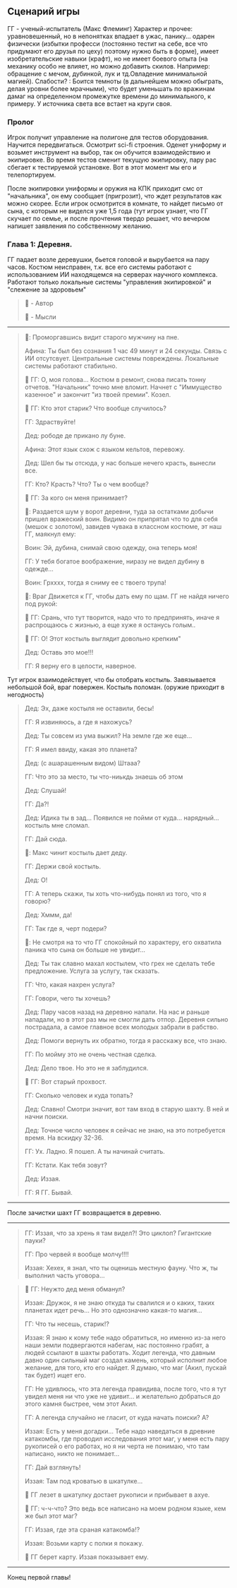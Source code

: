 ## Сценарий игры

[TODO убрать описание ГГ из сценария]: #
ГГ - ученый-испытатель (Макс Флеминг) 
Характер и прочее: уравновешенный, но в непонятках впадает в ужас, панику… одарен физически (избытки професси (постоянно тестит на себе, все что придумают его друзья по цеху) поэтому нужно быть в форме), имеет изобретательские навыки (крафт), но не имеет боевого опыта (на механику особо не влияет, но можно добавить скилов. Например: обращение с мечом, дубинкой, лук и тд.Овладение минимальной магией). 
Слабости? : 
Боится темноты (в дальнейшем можно обыграть, делая уровни более мрачными), что будет уменьшать по вражинам дамаг на определенном промежутке времени до минимального, к примеру. У источника света все встает на круги своя. 

### Пролог

Игрок получит управление на полигоне для тестов оборудования. 
Научится передвигаться. Осмотрит sci-fi строения. 
Оденет униформу и возьмет инструмент на выбор, так он обучится взаимодействию и экипировке.
Во время тестов сменит текущую экипировку, пару рас сбегает к тестируемой установке. Вот в этот момент мы его и телепортируем.

После экипировки униформы и оружия на КПК приходит смс от "начальника", он ему сообщает (пригрозит), что ждет результатов как можно скорее.
Если игрок осмотрится в комнате, то найдет письмо от сына, с которым не виделся уже 1,5 года (тут игрок узнает, что ГГ скучает по семье, и после прочтения твердо решает, что вечером напишет заявления по собственному желанию.

### Глава 1: Деревня. 

ГГ падает возле деревушки, бьется головой и вырубается на пару часов.
Костюм неисправен, т.к. все его системы работают с использованием ИИ находящемся на серверах научного комплекса. 
Работают только локальные системы "управления экипировкой" и "слежение за здоровьем"

> 📝 - Автор
> 
> 💭 - Мысли

----

> 📝: Проморгавшись видит старого мужчину на пне.
>
> Афина: Ты был без сознания 1 час 49 минут и 24 секунды. Связь с ИИ отсутсвует. Центральные системы повреждены. Локальные системы работают стабильно. 
>
> 💭 ГГ: О, моя голова… Костюм в ремонт, снова писать тонну отчетов. "Начальник" точно мне вломит. Начнет с "Иммущество казенное" и закончит "из твоей премии". Козел.
>
> 💭 ГГ: Кто этот старик? Что вообще случилось?
> 
> ГГ: Здраствуйте!
> 
> Дед: рободе де прикано лу буне.
> 
> Афина: Этот язык схож с языком кельтов, перевожу.
> 
> Дед: Шел бы ты отсюда, у нас больше нечего красть, вынесли все.
> 
> ГГ: Кто? Красть? Что? Ты о чем вообще?
> 
> 💭 ГГ: За кого он меня принимает?
> 
> 📝: Раздается шум у ворот деревни, туда за остатками добычи пришел вражеский воин. Видимо он припрятал что то для себя (мешок с золотом), завидев чувака в классном костюме, эт наш ГГ, маякнул ему:
> 
> Воин: Эй, дубина, снимай свою одежду, она теперь моя!
> 
> ГГ: У тебя богатое воображение, ниразу не видел дубину в одежде…
> 
> Воин: Грхххх, тогда я сниму ее с твоего трупа!
> 
> 📝: Враг Движется к ГГ, чтобы дать ему по щам. ГГ не найдя ничего под рукой:
> 
> 💭 ГГ: Срань, что тут творится, надо что то предпринять, иначе я распрощаюсь с жизнью, а еще хуже я останусь голым..
> 
> 💭 ГГ: О! Этот костыль выглядит довольно крепким"
> 
> Дед: Оставь это мое!!!
> 
> ГГ: Я верну его в целости, наверное. 

Тут игрок взаимодействует, что бы отобрать костыль.
Завязывается небольшой бой, враг повержен.
Костыль поломан. (оружие приходит в негодность) 

> Дед: Эх, даже костыля не оставили, бесы!
> 
> ГГ: Я извиняюсь, а где я нахожусь?
> 
> Дед: Ты совсем из ума выжил? На земле где же еще…
> 
> ГГ: Я имел ввиду, какая это планета?
> 
> Дед: (с ашарашенным видом) Штааа?
> 
> ГГ: Что это за место, ты что-ниькдь знаешь об этом
> 
> Дед: Слушай!
> 
> ГГ: Да?!
> 
> Дед: Идика ты в зад…  Появился не пойми от куда… нарядный… костыль мне сломал.
> 
> ГГ: Дай сюда.
> 
> 📝: Макс чинит костыль дает деду.
> 
> ГГ: Держи свой костыль.
> 
> Дед: О!
> 
> ГГ: А теперь скажи, ты хоть что-нибудь понял из того, что я говорю?
> 
> Дед: Хммм, да!
> 
> ГГ: Так где я, черт подери?
> 
> 📝: Не смотря на то что ГГ спокойный по характеру, его охватила паника что сына он больше не увидит…
> 
> Дед: Ты так славно махал костылем, что грех не сделать тебе предложение. Услуга за услугу, так сказать.
> 
> ГГ: Что, какая нахрен услуга?
> 
> ГГ: Говори, чего ты хочешь?
> 
> Дед: Пару часов назад на деревню напали. На нас и раньше нападали, но в этот раз мы не смогли дать отпор. Деревня сильно пострадала, а самое главное всех молодых забрали в рабство.
> 
> Дед: Помоги вернуть их обратно, тогда я расскажу все, что знаю.
> 
> ГГ: По мойму это не очень честная сделка.
>
> Дед: Дело твое. Но это не я заблудился.
>
> 💭 ГГ: Вот старый прохвост.
>
> ГГ: Сколько человек и куда топать?
>
> Дед: Славно! Смотри значит, вот там вход в старую шахту. В ней и начни поиски.
>
> Дед: Точное число человек я сейчас не знаю, на это потребуется время. На вскидку 32-36.
>
> ГГ: Ух. Ладно. Я пошел. А ты начинай считать.
>
> ГГ: Кстати. Как тебя зовут?
>
> Дед: Иззая.
>
> ГГ: Я ГГ. Бывай.

----

После зачистки шахт ГГ возвращается в деревню. 

----

> ГГ: Иззая, что за хрень я там видел?! Это циклоп? Гигантские пауки?
> 
> ГГ: Про червей я вообще молчу!!!!
> 
> Иззая: Хехех, я знал, что ты оценишь местную фауну. Что ж, ты выполнил часть уговора…
>
[TODO как ГГ понял что дед его обманул??]: #
> 💭 ГГ: Неужто дед меня обманул?
> 
> Иззая: Дружок, я не знаю откуда ты свалился и о каких, таких планетах идет речь… Но это однозначно какая-то магия…
> 
> ГГ: Что ты несешь, старик!?
> 
> Иззая: Я знаю к кому тебе надо обратиться, но именно из-за него наши земли подвергаются набегам, нас постоянно грабят, а людей ссылают в шахты работать. Ходит легенда, что давным давно один сильный маг создал камень, который исполнит любое желание, для того, кто его найдет. Я думаю, что маг (Акил, пускай так будет) ищет его.
> 
> ГГ: Не удивлюсь, что эта легенда правидива, после того, что я тут увидел меня ни что уже не удивит… и желательно добраться до этого камня быстрее, чем этот Акил.
> 
> ГГ: А легенда случайно не гласит, от куда начать поиски? А?
> 
> Иззая: Есть у меня догадки… Тебе надо наведаться в древние катакомбы, где проводил исследования этот маг, у меня есть пару рукописей о его работах, но я ни черта не понимаю, что там написано, никто не понимает…
> 
> ГГ: Дай взглянуть!
> 
> Иззая: Там под кроватью в шкатулке…
> 
> 📝 ГГ лезет в шкатулку достает рукописи и прибывает в ахуе.
> 
> 💭 ГГ: ч-ч-что? Это ведь все написано на моем родном языке, кем же был этот маг?
> 
> ГГ: Иззая, где эта сраная катакомба!?
> 
> Иззая: Возьми карту с полки я покажу.
> 
> 📝 ГГ берет карту. Иззая показывает ему. 

----

Конец первой главы!
